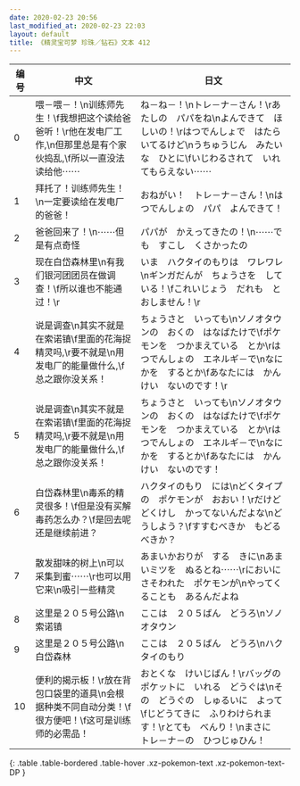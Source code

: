 ```yaml
---
date: 2020-02-23 20:56
last_modified_at: 2020-02-23 22:03
layout: default
title: 《精灵宝可梦 珍珠／钻石》文本 412
---
```

| 编号 | 中文 | 日文 |
| ---- | ---- | ---- |
| 0 | 喂－喂－！\n训练师先生！\f我想把这个读给爸爸听！\r他在发电厂工作,\n但那里总是有个家伙捣乱,\f所以一直没法读给他⋯⋯ | ね－ね－！\nトレ－ナ－さん！\rあたしの　パパをね\nよんできて　ほしいの！\rはつでんしょで　はたらいてるけど\nうちゅうじん　みたいな　ひとに\fいじわるされて　いれてもらえない⋯⋯ |
| 1 | 拜托了！训练师先生！\n一定要读给在发电厂的爸爸！ | おねがい！　トレ－ナ－さん！\nはつでんしょの　パパ　よんできて！ |
| 2 | 爸爸回来了！\n⋯⋯但是有点奇怪 | パパが　かえってきたの！\n⋯⋯でも　すこし　くさかったの |
| 3 | 现在白岱森林里\n有我们银河团团员在做调查！\f所以谁也不能通过！\r | いま　ハクタイのもりは　ワレワレ\nギンガだんが　ちょうさを　している！\fこれいじょう　だれも　とおしません！\r |
| 4 | 说是调查\n其实不就是在索诺镇\f里面的花海捉精灵吗,\r要不就是\n用发电厂的能量做什么,\f总之跟你没关系！ | ちょうさと　いっても\nソノオタウンの　おくの　はなばたけで\fポケモンを　つかまえている　とか\rはつでんしょの　エネルギ－で\nなにかを　するとか\fあなたには　かんけい　ないのです！\r |
| 5 | 说是调查\n其实不就是在索诺镇\f里面的花海捉精灵吗,\r要不就是\n用发电厂的能量做什么,\f总之跟你没关系！ | ちょうさと　いっても\nソノオタウンの　おくの　はなばたけで\fポケモンを　つかまえている　とか\rはつでんしょの　エネルギ－で\nなにかを　するとか\fあなたには　かんけい　ないのです！ |
| 6 | 白岱森林里\n毒系的精灵很多！\f但是没有买解毒药怎么办？\f是回去呢还是继续前进？ | ハクタイのもり　には\nどくタイプの　ポケモンが　おおい！\rだけど　どくけし　かってないんだよな\nどうしよう？\fすすむべきか　もどるべきか？ |
| 7 | 散发甜味的树上\n可以采集到蜜⋯⋯\r也可以用它来\n吸引一些精灵 | あまいかおりが　する　きに\nあまいミツを　ぬるとね⋯⋯\rにおいに　さそわれた　ポケモンが\nやってくることも　あるんだよね |
| 8 | 这里是２０５号公路\n索诺镇 | ここは　２０５ばん　どうろ\nソノオタウン |
| 9 | 这里是２０５号公路\n白岱森林 | ここは　２０５ばん　どうろ\nハクタイのもり |
| 10 | 便利的揭示板！\r放在背包口袋里的道具\n会根据种类不同自动分类！\f很方便吧！\f这可是训练师的必需品！ | おとくな　けいじばん！\rバッグの　ポケットに　いれる　どうぐは\nその　どうぐの　しゅるいに　よって\fじどうてきに　ふりわけられます！\rとても　べんり！\nまさに　トレ－ナ－の　ひつじゅひん！ |
{: .table .table-bordered .table-hover .xz-pokemon-text .xz-pokemon-text-DP }